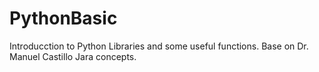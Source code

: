 # PythonBasic
Introducction to Python Libraries and some useful functions. Base on Dr. Manuel Castillo Jara concepts.
